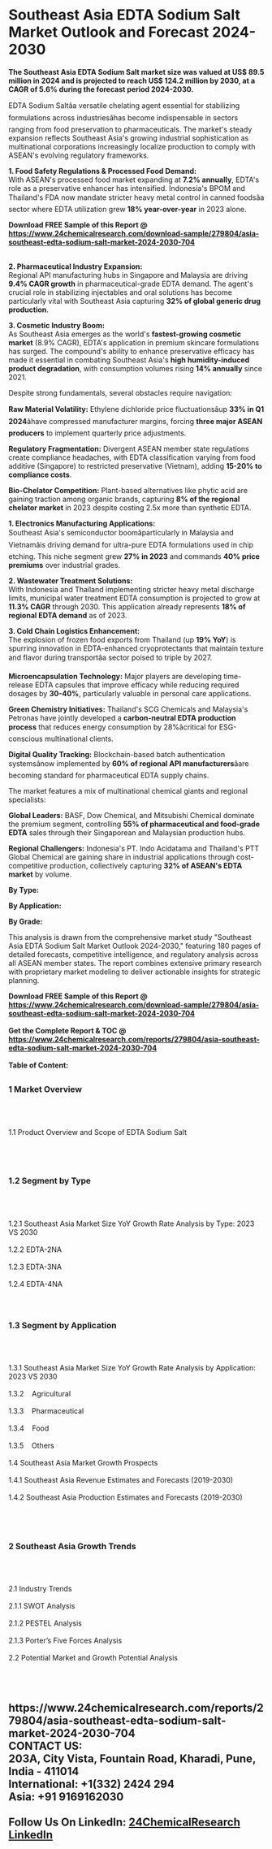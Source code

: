<h1>Southeast Asia EDTA Sodium Salt Market Outlook and Forecast 2024-2030</h1><p><strong>The Southeast Asia EDTA Sodium Salt market size was valued at US$ 89.5 million in 2024 and is projected to reach US$ 124.2 million by 2030, at a CAGR of 5.6% during the forecast period 2024-2030.</strong></p><p>EDTA Sodium Saltâa versatile chelating agent essential for stabilizing formulations across industriesâhas become indispensable in sectors ranging from food preservation to pharmaceuticals. The market's steady expansion reflects Southeast Asia's growing industrial sophistication as multinational corporations increasingly localize production to comply with ASEAN's evolving regulatory frameworks.</p><p><strong>1. Food Safety Regulations &amp; Processed Food Demand:</strong><br>
With ASEAN's processed food market expanding at <strong>7.2% annually</strong>, EDTA's role as a preservative enhancer has intensified. Indonesia's BPOM and Thailand's FDA now mandate stricter heavy metal control in canned foodsâa sector where EDTA utilization grew <strong>18% year-over-year</strong> in 2023 alone.</p><div><b>Download FREE Sample of this Report @ 
            <a href="https://www.24chemicalresearch.com/download-sample/279804/asia-southeast-edta-sodium-salt-market-2024-2030-704">
            https://www.24chemicalresearch.com/download-sample/279804/asia-southeast-edta-sodium-salt-market-2024-2030-704</a></b></div><br><p><strong>2. Pharmaceutical Industry Expansion:</strong><br>
Regional API manufacturing hubs in Singapore and Malaysia are driving <strong>9.4% CAGR growth</strong> in pharmaceutical-grade EDTA demand. The agent's crucial role in stabilizing injectables and oral solutions has become particularly vital with Southeast Asia capturing <strong>32% of global generic drug production</strong>.</p><p><strong>3. Cosmetic Industry Boom:</strong><br>
As Southeast Asia emerges as the world's <strong>fastest-growing cosmetic market</strong> (8.9% CAGR), EDTA's application in premium skincare formulations has surged. The compound's ability to enhance preservative efficacy has made it essential in combating Southeast Asia's <strong>high humidity-induced product degradation</strong>, with consumption volumes rising <strong>14% annually</strong> since 2021.</p><p>Despite strong fundamentals, several obstacles require navigation:</p><p><strong>Raw Material Volatility:</strong> Ethylene dichloride price fluctuationsâup <strong>33% in Q1 2024</strong>âhave compressed manufacturer margins, forcing <strong>three major ASEAN producers</strong> to implement quarterly price adjustments.</p><p><strong>Regulatory Fragmentation:</strong> Divergent ASEAN member state regulations create compliance headaches, with EDTA classification varying from food additive (Singapore) to restricted preservative (Vietnam), adding <strong>15-20% to compliance costs</strong>.</p><p><strong>Bio-Chelator Competition:</strong> Plant-based alternatives like phytic acid are gaining traction among organic brands, capturing <strong>8% of the regional chelator market</strong> in 2023 despite costing 2.5x more than synthetic EDTA.</p><p><strong>1. Electronics Manufacturing Applications:</strong><br>
Southeast Asia's semiconductor boomâparticularly in Malaysia and Vietnamâis driving demand for ultra-pure EDTA formulations used in chip etching. This niche segment grew <strong>27% in 2023</strong> and commands <strong>40% price premiums</strong> over industrial grades.</p><p><strong>2. Wastewater Treatment Solutions:</strong><br>
With Indonesia and Thailand implementing stricter heavy metal discharge limits, municipal water treatment EDTA consumption is projected to grow at <strong>11.3% CAGR</strong> through 2030. This application already represents <strong>18% of regional EDTA demand</strong> as of 2023.</p><p><strong>3. Cold Chain Logistics Enhancement:</strong><br>
The explosion of frozen food exports from Thailand (up <strong>19% YoY</strong>) is spurring innovation in EDTA-enhanced cryoprotectants that maintain texture and flavor during transportâa sector poised to triple by 2027.</p><p><strong>Microencapsulation Technology:</strong> Major players are developing time-release EDTA capsules that improve efficacy while reducing required dosages by <strong>30-40%</strong>, particularly valuable in personal care applications.</p><p><strong>Green Chemistry Initiatives:</strong> Thailand's SCG Chemicals and Malaysia's Petronas have jointly developed a <strong>carbon-neutral EDTA production process</strong> that reduces energy consumption by 28%âcritical for ESG-conscious multinational clients.</p><p><strong>Digital Quality Tracking:</strong> Blockchain-based batch authentication systemsânow implemented by <strong>60% of regional API manufacturers</strong>âare becoming standard for pharmaceutical EDTA supply chains.</p><p>The market features a mix of multinational chemical giants and regional specialists:</p><p><strong>Global Leaders:</strong> BASF, Dow Chemical, and Mitsubishi Chemical dominate the premium segment, controlling <strong>55% of pharmaceutical and food-grade EDTA</strong> sales through their Singaporean and Malaysian production hubs.</p><p><strong>Regional Challengers:</strong> Indonesia's PT. Indo Acidatama and Thailand's PTT Global Chemical are gaining share in industrial applications through cost-competitive production, collectively capturing <strong>32% of ASEAN's EDTA market</strong> by volume.</p><p><strong>By Type:</strong></p><p><strong>By Application:</strong></p><p><strong>By Grade:</strong></p><p>This analysis is drawn from the comprehensive market study "Southeast Asia EDTA Sodium Salt Market Outlook 2024-2030," featuring 180 pages of detailed forecasts, competitive intelligence, and regulatory analysis across all ASEAN member states. The report combines extensive primary research with proprietary market modeling to deliver actionable insights for strategic planning.</p><div><b>Download FREE Sample of this Report @ 
            <a href="https://www.24chemicalresearch.com/download-sample/279804/asia-southeast-edta-sodium-salt-market-2024-2030-704">
            https://www.24chemicalresearch.com/download-sample/279804/asia-southeast-edta-sodium-salt-market-2024-2030-704</a></b></div><br><div><b>Get the Complete Report & TOC @ 
            <a href="https://www.24chemicalresearch.com/reports/279804/asia-southeast-edta-sodium-salt-market-2024-2030-704">
            https://www.24chemicalresearch.com/reports/279804/asia-southeast-edta-sodium-salt-market-2024-2030-704</a></b></div><br>
            <b>Table of Content:</b><p><h2><span style="font-size:16px"><strong>1 Market Overview&nbsp;&nbsp; &nbsp;</strong></span></h2><br />
<br />
<p>1.1 Product Overview and Scope of EDTA Sodium Salt&nbsp;</p><br />
<br />
<h2><strong><span style="font-size:16px">1.2 Segment by Type&nbsp;&nbsp; &nbsp;</span></strong></h2><br />
<br />
<p>1.2.1 Southeast Asia Market Size YoY Growth Rate Analysis by Type: 2023 VS 2030&nbsp;&nbsp; &nbsp;<br /><br />
1.2.2 EDTA-2NA&nbsp;&nbsp; &nbsp;<br /><br />
1.2.3 EDTA-3NA<br /><br />
1.2.4 EDTA-4NA<br /><br />
<br />
<h2><span style="font-size:16px"><strong>1.3 Segment by Application&nbsp;&nbsp;</strong></span></h2><br />
<br />
<p>1.3.1 Southeast Asia Market Size YoY Growth Rate Analysis by Application: 2023 VS 2030&nbsp;&nbsp; &nbsp;<br /><br />
1.3.2&nbsp;&nbsp; &nbsp;Agricultural<br /><br />
1.3.3&nbsp;&nbsp; &nbsp;Pharmaceutical<br /><br />
1.3.4&nbsp;&nbsp; &nbsp;Food<br /><br />
1.3.5&nbsp;&nbsp; &nbsp;Others<br /><br />
1.4 Southeast Asia Market Growth Prospects&nbsp;&nbsp; &nbsp;<br /><br />
1.4.1 Southeast Asia Revenue Estimates and Forecasts (2019-2030)&nbsp;&nbsp; &nbsp;<br /><br />
1.4.2 Southeast Asia Production Estimates and Forecasts (2019-2030)&nbsp;&nbsp;</p><br />
<br />
<h2><span style="font-size:16px"><strong>2 Southeast Asia Growth Trends&nbsp;&nbsp; &nbsp;</strong></span></h2><br />
<br />
<p>2.1 Industry Trends&nbsp;&nbsp; &nbsp;<br /><br />
2.1.1 SWOT Analysis&nbsp;&nbsp; &nbsp;<br /><br />
2.1.2 PESTEL Analysis&nbsp;&nbsp; &nbsp;<br /><br />
2.1.3 Porter&rsquo;s Five Forces Analysis&nbsp;&nbsp; &nbsp;<br /><br />
2.2 Potential Market and Growth Potential Analysis&nbsp;&nbsp; &nbsp;</p><br />
<br />
<h2><span style="font-size:</p><div><b>Get the Complete Report & TOC @ 
            <a href="https://www.24chemicalresearch.com/reports/279804/asia-southeast-edta-sodium-salt-market-2024-2030-704">
            https://www.24chemicalresearch.com/reports/279804/asia-southeast-edta-sodium-salt-market-2024-2030-704</a></b></div><br><b>CONTACT US:</b><br>
            203A, City Vista, Fountain Road, Kharadi, Pune, India - 411014<br>
            International: +1(332) 2424 294<br>
            Asia: +91 9169162030 <br><br>
            Follow Us On LinkedIn: <a href="https://www.linkedin.com/company/24chemicalresearch/">24ChemicalResearch LinkedIn</a>